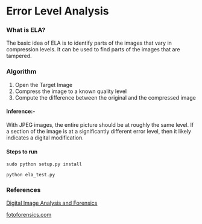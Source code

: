 # Error Level Analysis

### What is ELA?

The basic idea of ELA is to identify parts of the images that vary in compression levels. It can be used to find parts of the images that are tampered.

### Algorithm

1) Open the Target Image
2) Compress the image to a known quality level
3) Compute the difference between the original and the compressed image

#### Inference:-

With JPEG images, the entire picture should be at roughly the same level. If a section of the image is at a significantly different error level, then it likely indicates a digital modification.

#### Steps to run

```
sudo python setup.py install
```


```
python ela_test.py 
```

### References

[Digital Image Analysis and Forensics](http://blackhat.com/presentations/bh-dc-08/Krawetz/Whitepaper/bh-dc-08-krawetz-WP.pdf)

[fotoforensics.com](https://fotoforensics.com/tutorial-ela.php)
